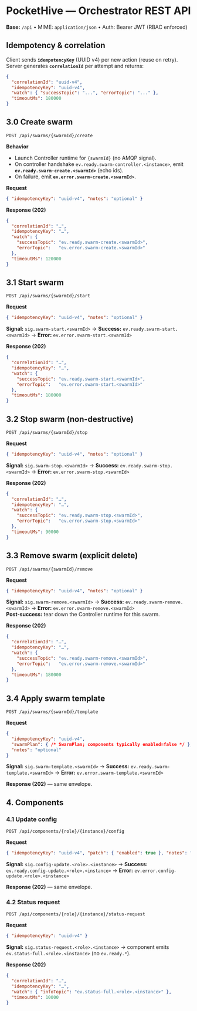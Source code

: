 # PocketHive — Orchestrator REST API

**Base:** `/api` • MIME: `application/json` • Auth: Bearer JWT (RBAC enforced)

## Idempotency & correlation
Client sends **`idempotencyKey`** (UUID v4) per new action (reuse on retry). Server generates **`correlationId`** per attempt and returns:
```json
{
  "correlationId": "uuid-v4",
  "idempotencyKey": "uuid-v4",
  "watch": { "successTopic": "...", "errorTopic": "..." },
  "timeoutMs": 180000
}
```

## 3.0 Create swarm
`POST /api/swarms/{swarmId}/create`

**Behavior**
- Launch Controller runtime for `{swarmId}` (no AMQP signal).
- On controller handshake `ev.ready.swarm-controller.<instance>`, emit **`ev.ready.swarm-create.<swarmId>`** (echo ids).
- On failure, emit **`ev.error.swarm-create.<swarmId>`**.

**Request**
```json
{ "idempotencyKey": "uuid-v4", "notes": "optional" }
```

**Response (202)**
```json
{
  "correlationId": "…",
  "idempotencyKey": "…",
  "watch": {
    "successTopic": "ev.ready.swarm-create.<swarmId>",
    "errorTopic":   "ev.error.swarm-create.<swarmId>"
  },
  "timeoutMs": 120000
}
```

## 3.1 Start swarm
`POST /api/swarms/{swarmId}/start`

**Request**
```json
{ "idempotencyKey": "uuid-v4", "notes": "optional" }
```

**Signal:** `sig.swarm-start.<swarmId>` → **Success:** `ev.ready.swarm-start.<swarmId>` → **Error:** `ev.error.swarm-start.<swarmId>`

**Response (202)**
```json
{
  "correlationId": "…",
  "idempotencyKey": "…",
  "watch": {
    "successTopic": "ev.ready.swarm-start.<swarmId>",
    "errorTopic":   "ev.error.swarm-start.<swarmId>"
  },
  "timeoutMs": 180000
}
```

## 3.2 Stop swarm (non-destructive)
`POST /api/swarms/{swarmId}/stop`

**Request**
```json
{ "idempotencyKey": "uuid-v4", "notes": "optional" }
```

**Signal:** `sig.swarm-stop.<swarmId>` → **Success:** `ev.ready.swarm-stop.<swarmId>` → **Error:** `ev.error.swarm-stop.<swarmId>`

**Response (202)**
```json
{
  "correlationId": "…",
  "idempotencyKey": "…",
  "watch": {
    "successTopic": "ev.ready.swarm-stop.<swarmId>",
    "errorTopic":   "ev.error.swarm-stop.<swarmId>"
  },
  "timeoutMs": 90000
}
```

## 3.3 Remove swarm (explicit delete)
`POST /api/swarms/{swarmId}/remove`

**Request**
```json
{ "idempotencyKey": "uuid-v4", "notes": "optional" }
```

**Signal:** `sig.swarm-remove.<swarmId>` → **Success:** `ev.ready.swarm-remove.<swarmId>` → **Error:** `ev.error.swarm-remove.<swarmId>`  
**Post‑success:** tear down the Controller runtime for this swarm.

**Response (202)**
```json
{
  "correlationId": "…",
  "idempotencyKey": "…",
  "watch": {
    "successTopic": "ev.ready.swarm-remove.<swarmId>",
    "errorTopic":   "ev.error.swarm-remove.<swarmId>"
  },
  "timeoutMs": 180000
}
```

## 3.4 Apply swarm template
`POST /api/swarms/{swarmId}/template`

**Request**
```json
{
  "idempotencyKey": "uuid-v4",
  "swarmPlan": { /* SwarmPlan; components typically enabled=false */ },
  "notes": "optional"
}
```

**Signal:** `sig.swarm-template.<swarmId>` → **Success:** `ev.ready.swarm-template.<swarmId>` → **Error:** `ev.error.swarm-template.<swarmId>`

**Response (202)** — same envelope.

## 4. Components

### 4.1 Update config
`POST /api/components/{role}/{instance}/config`

**Request**
```json
{ "idempotencyKey": "uuid-v4", "patch": { "enabled": true }, "notes": "optional" }
```

**Signal:** `sig.config-update.<role>.<instance>` → **Success:** `ev.ready.config-update.<role>.<instance>` → **Error:** `ev.error.config-update.<role>.<instance>`

**Response (202)** — same envelope.

### 4.2 Status request
`POST /api/components/{role}/{instance}/status-request`

**Request**
```json
{ "idempotencyKey": "uuid-v4" }
```

**Signal:** `sig.status-request.<role>.<instance>` → component emits `ev.status-full.<role>.<instance>` (no `ev.ready.*`).

**Response (202)**
```json
{
  "correlationId": "…",
  "idempotencyKey": "…",
  "watch": { "infoTopic": "ev.status-full.<role>.<instance>" },
  "timeoutMs": 10000
}
```
